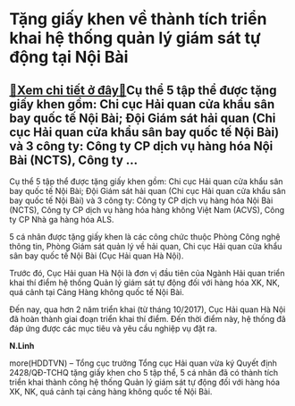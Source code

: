 Tặng giấy khen về thành tích triển khai hệ thống quản lý giám sát tự động tại Nội Bài
=====================================================================================

[:gift:Xem chi tiết ở đây:gift:](https://hddtvn.com/tang-giay-khen-ve-thanh-tich-trien-khai-he-thong-quan-ly-giam-sat-tu-dong-tai-noi-bai/)Cụ thể 5 tập thể được tặng giấy khen gồm: Chi cục Hải quan cửa khẩu sân bay quốc tế Nội Bài; Đội Giám sát hải quan (Chi cục Hải quan cửa khẩu sân bay quốc tế Nội Bài) và 3 công ty: Công ty CP dịch vụ hàng hóa Nội Bài (NCTS), Công ty …
------------------------------------------------------------------------------------------------------------------------------------------------------------------------------------------------------------------------------------------


Cụ thể 5 tập thể được tặng giấy khen gồm: Chi cục Hải quan cửa khẩu sân bay quốc tế Nội Bài; Đội Giám sát hải quan (Chi cục Hải quan cửa khẩu sân bay quốc tế Nội Bài) và 3 công ty: Công ty CP dịch vụ hàng hóa Nội Bài (NCTS), Công ty CP dịch vụ hàng hóa hàng không Việt Nam (ACVS), Công ty CP Nhà ga hàng hóa ALS.


5 cá nhân được tặng giấy khen là các công chức thuộc Phòng Công nghệ thông tin, Phòng Giám sát quản lý về hải quan, Chi cục Hải quan cửa khẩu sân bay quốc tế Nội Bài (Cục Hải quan Hà Nội).


Trước đó, Cục Hải quan Hà Nội là đơn vị đầu tiên của Ngành Hải quan triển khai thí điểm hệ thống Quản lý giám sát tự động đối với hàng hóa XK, NK, quá cảnh tại Cảng Hàng không quốc tế Nội Bài.


Đến nay, qua hơn 2 năm triển khai (từ tháng 10/2017), Cục Hải quan Hà Nội đã hoàn thành giai đoạn triển khai thí điểm. Đến thời điểm này, hệ thống đã đáp ứng được các mục tiêu và yêu cầu nghiệp vụ đặt ra.




**N.Linh**



more(HDDTVN) – Tổng cục trưởng Tổng cục Hải quan vừa ký Quyết định 2428/QĐ-TCHQ tặng giấy khen cho 5 tập thể, 5 cá nhân đã có thành tích triển khai thành công hệ thống Quản lý giám sát tự động đối với hàng hóa XK, NK, quá cảnh tại cảng hàng không quốc tế Nội Bài.

